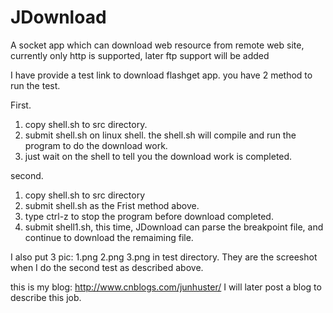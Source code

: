 # JDownload
A socket app which can download web resource from remote web site, currently only http is supported, later ftp support will be added

I have provide a test link to download flashget app.
you have 2 method to run the test.

First.

1. copy shell.sh to src directory.
2. submit shell.sh on linux shell. the shell.sh will compile and run the program to do the download work.
3. just wait on the shell to tell you the download work is completed.

second.

1. copy shell.sh to src directory
2. submit shell.sh as the Frist method above.
3. type ctrl-z to stop the program before download completed.
4. submit shell1.sh, this time, JDownload can parse the breakpoint file, and continue to download the remaiming file.




I also put 3 pic: 1.png 2.png 3.png in test directory. They are the screeshot when I do the second test as described above.


this is my blog: http://www.cnblogs.com/junhuster/   I will later post a blog to describe this job.
